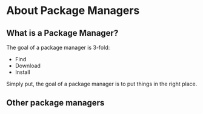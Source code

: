 <!--
title: 01 - About Package Managers
featured: true
-->

# About Package Managers

## What is a Package Manager?

The goal of a package manager is 3-fold:

- Find
- Download
- Install

Simply put, the goal of a package manager is to
put things in the right place.

## Other package managers
